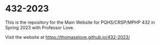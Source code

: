 # 432-2023

This is the repository for the Main Website for PQHS/CRSP/MPHP 432 in Spring 2023 with Professor Love.

Visit the website at https://thomaselove.github.io/432-2023/

